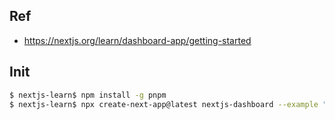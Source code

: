 ## Ref
- https://nextjs.org/learn/dashboard-app/getting-started

## Init
```bash
$ nextjs-learn$ npm install -g pnpm
$ nextjs-learn$ npx create-next-app@latest nextjs-dashboard --example "https://github.com/vercel/next-learn/tree/main/dashboard/starter-example" --use-pnpm
```